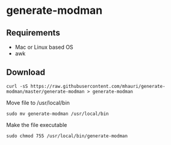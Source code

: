 generate-modman
===============

Requirements
------------
- Mac or Linux based OS
- awk


Download
--------

    curl -sS https://raw.githubusercontent.com/mhauri/generate-modman/master/generate-modman > generate-modman

Move file to /usr/local/bin

    sudo mv generate-modman /usr/local/bin

Make the file executable
    
    sudo chmod 755 /usr/local/bin/generate-modman


